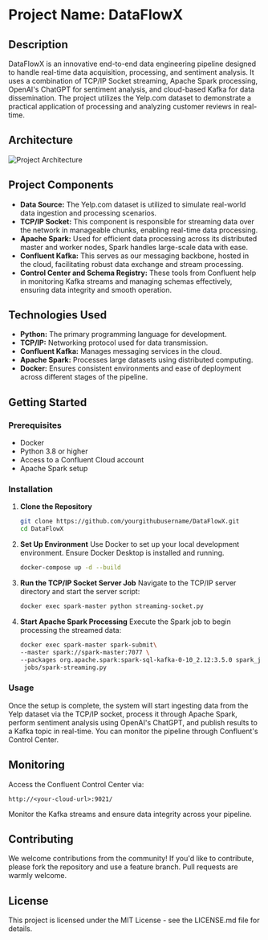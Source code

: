 # Project Name: DataFlowX

## Description
DataFlowX is an innovative end-to-end data engineering pipeline designed to handle real-time data acquisition, processing, and sentiment analysis. It uses a combination of TCP/IP Socket streaming, Apache Spark processing, OpenAI's ChatGPT for sentiment analysis, and cloud-based Kafka for data dissemination. The project utilizes the Yelp.com dataset to demonstrate a practical application of processing and analyzing customer reviews in real-time.

## Architecture
![Project Architecture](https://github.com/tejasjbansal/DataFlowX/assets/56173595/b6ca22fb-422c-4c6d-8c5d-9945ea57e7e6)

## Project Components

- **Data Source:** The Yelp.com dataset is utilized to simulate real-world data ingestion and processing scenarios.
- **TCP/IP Socket:** This component is responsible for streaming data over the network in manageable chunks, enabling real-time data processing.
- **Apache Spark:** Used for efficient data processing across its distributed master and worker nodes, Spark handles large-scale data with ease.
- **Confluent Kafka:** This serves as our messaging backbone, hosted in the cloud, facilitating robust data exchange and stream processing.
- **Control Center and Schema Registry:** These tools from Confluent help in monitoring Kafka streams and managing schemas effectively, ensuring data integrity and smooth operation.

## Technologies Used
- **Python:** The primary programming language for development.
- **TCP/IP:** Networking protocol used for data transmission.
- **Confluent Kafka:** Manages messaging services in the cloud.
- **Apache Spark:** Processes large datasets using distributed computing.
- **Docker:** Ensures consistent environments and ease of deployment across different stages of the pipeline.

## Getting Started

### Prerequisites
- Docker
- Python 3.8 or higher
- Access to a Confluent Cloud account
- Apache Spark setup

### Installation
1. **Clone the Repository**
   ```bash
   git clone https://github.com/yourgithubusername/DataFlowX.git
   cd DataFlowX
   ```

2. **Set Up Environment**
   Use Docker to set up your local development environment. Ensure Docker Desktop is installed and running.
   ```bash
   docker-compose up -d --build
   ```

3. **Run the TCP/IP Socket Server Job**
   Navigate to the TCP/IP server directory and start the server script:
   ```bash
   docker exec spark-master python streaming-socket.py
   ```

5. **Start Apache Spark Processing**
   Execute the Spark job to begin processing the streamed data:
   ```bash
   docker exec spark-master spark-submit\
   --master spark://spark-master:7077 \
   --packages org.apache.spark:spark-sql-kafka-0-10_2.12:3.5.0 spark_job.py \
    jobs/spark-streaming.py
   ```

### Usage
Once the setup is complete, the system will start ingesting data from the Yelp dataset via the TCP/IP socket, process it through Apache Spark, perform sentiment analysis using OpenAI's ChatGPT, and publish results to a Kafka topic in real-time. You can monitor the pipeline through Confluent's Control Center.

## Monitoring
Access the Confluent Control Center via:
```
http://<your-cloud-url>:9021/
```
Monitor the Kafka streams and ensure data integrity across your pipeline.

## Contributing
We welcome contributions from the community! If you'd like to contribute, please fork the repository and use a feature branch. Pull requests are warmly welcome.

## License
This project is licensed under the MIT License - see the LICENSE.md file for details.
